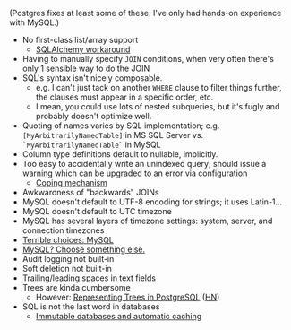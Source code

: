 (Postgres fixes at least some of these. I've only had hands-on experience with MySQL.)

* No first-class list/array support
  * [SQLAlchemy workaround](http://docs.sqlalchemy.org/en/latest/orm/extensions/orderinglist.html)
* Having to manually specify `JOIN` conditions, when very often there's only 1 sensible way to do the JOIN
* SQL's syntax isn't nicely composable.
  * e.g. I can't just tack on another `WHERE` clause to filter things further, the clauses must appear in a specific order, etc.
  * I mean, you could use lots of nested subqueries, but it's fugly and probably doesn't optimize well.
* Quoting of names varies by SQL implementation; e.g. `[MyArbitrarilyNamedTable]` in MS SQL Server vs. `` `MyArbitrarilyNamedTable` `` in MySQL
* Column type definitions default to nullable, implicitly.
* Too easy to accidentally write an unindexed query; should issue a warning which can be upgraded to an error via configuration
  * [Coping mechanism](http://danbirken.com/quicktip/2014/04/16/improve-developer-habits-with-db-diagnostisc.html)
* Awkwardness of "backwards" JOINs
* MySQL doesn't default to UTF-8 encoding for strings; it uses Latin-1...
* MySQL doesn't default to UTC timezone
* MySQL has several layers of timezone settings: system, server, and connection timezones
* [Terrible choices: MySQL](http://blog.ionelmc.ro/2014/12/28/terrible-choices-mysql/)
* [MySQL? Choose something else.](http://grimoire.ca/mysql/choose-something-else)
* Audit logging not built-in
* Soft deletion not built-in
* Trailing/leading spaces in text fields
* Trees are kinda cumbersome
  * However: [Representing Trees in PostgreSQL](https://woss.name/articles/representing-trees-in-postgresql/) ([HN](https://news.ycombinator.com/item?id=8642035))
* SQL is not the last word in databases
  * [Immutable databases and automatic caching](http://blog.confluent.io/2015/03/04/turning-the-database-inside-out-with-apache-samza/)
